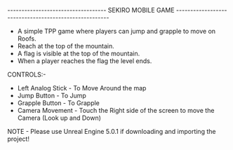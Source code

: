 ----------------------------------- SEKIRO MOBILE GAME ------------------------------------------------------

* A simple TPP game where players can jump and grapple to move on Roofs.
* Reach at the top of the mountain.
* A flag is visible at the top of the mountain.
* When a player reaches the flag the level ends.

CONTROLS:-

* Left Analog Stick - To Move Around the map
* Jump Button - To Jump
* Grapple Button - To Grapple
* Camera Movement - Touch the Right side of the screen to move the Camera (Look up and Down)

NOTE - Please use Unreal Engine 5.0.1 if downloading and importing the project!
